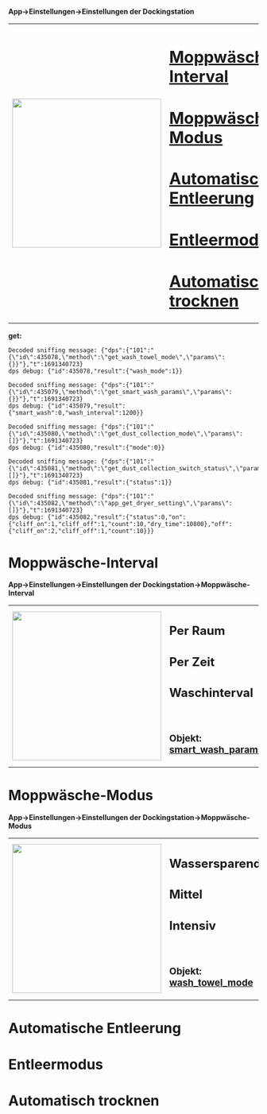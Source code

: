 **App->Einstellungen->Einstellungen der Dockingstation**

<table><tr>
<td align="center" width="450px">
<img src="https://github.com/SpacerX/RoborockApp.Sniffing/blob/main/screenshots/einstellungen/dock-einstellungen.png" width="300px"/>
</td>
<td valign="top" width="500px">

# [Moppwäsche-Interval](#moppwäsche-interval-1)
# [Moppwäsche-Modus](#moppwäsche-modus-1)
# [Automatische Entleerung](#automatische-entleerung-1)
# [Entleermodus](#entleermodus-1)
# [Automatisch trocknen](#automatisch-trocknen-1)
</td>
</tr></table>

**get:**

    Decoded sniffing message: {"dps":{"101":"{\"id\":435078,\"method\":\"get_wash_towel_mode\",\"params\":{}}"},"t":1691340723}
    dps debug: {"id":435078,"result":{"wash_mode":1}}

    Decoded sniffing message: {"dps":{"101":"{\"id\":435079,\"method\":\"get_smart_wash_params\",\"params\":{}}"},"t":1691340723}
    dps debug: {"id":435079,"result":{"smart_wash":0,"wash_interval":1200}}

    Decoded sniffing message: {"dps":{"101":"{\"id\":435080,\"method\":\"get_dust_collection_mode\",\"params\":[]}"},"t":1691340723}
    dps debug: {"id":435080,"result":{"mode":0}}

    Decoded sniffing message: {"dps":{"101":"{\"id\":435081,\"method\":\"get_dust_collection_switch_status\",\"params\":[]}"},"t":1691340723}
    dps debug: {"id":435081,"result":{"status":1}}

    Decoded sniffing message: {"dps":{"101":"{\"id\":435082,\"method\":\"app_get_dryer_setting\",\"params\":[]}"},"t":1691340723}
    dps debug: {"id":435082,"result":{"status":0,"on":{"cliff_on":1,"cliff_off":1,"count":10,"dry_time":10800},"off":{"cliff_on":2,"cliff_off":1,"count":10}}}

# Moppwäsche-Interval
**App->Einstellungen->Einstellungen der Dockingstation->Moppwäsche-Interval**
<table><tr>
<td align="center" width="450px">
<img src="https://github.com/SpacerX/RoborockApp.Sniffing/blob/main/screenshots/einstellungen/moppwasch-interval.png" width="300px"/>
</td>
<td valign="top" width="500px">

## Per Raum
## Per Zeit
## Waschinterval
<br>

### Objekt: [smart_wash_params](Objekte#smart_wash_params)
</td>
</tr></table>

# Moppwäsche-Modus
**App->Einstellungen->Einstellungen der Dockingstation->Moppwäsche-Modus**
<table><tr>
<td align="center" width="450px">
<img src="https://github.com/SpacerX/RoborockApp.Sniffing/blob/main/screenshots/einstellungen/moppwasch-modus.png" width="300px"/>
</td>
<td valign="top" width="500px">

## Wassersparend
## Mittel
## Intensiv
<br>

### Objekt: [wash_towel_mode]()
</td>
</tr></table>

# Automatische Entleerung

# Entleermodus

# Automatisch trocknen
